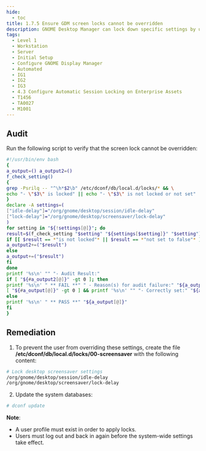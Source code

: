 ```yaml
---
hide:
  - toc
title: 1.7.5 Ensure GDM screen locks cannot be overridden
description: GNOME Desktop Manager can lock down specific settings by using the lockdown mode in dconf to prevent users from changing specific settings. To lock down a dconf key or subpath, create a locks subdirectory in the keyfile directory. The files inside this directory contain a list of keys or subpaths to lock. Just as with the keyfiles, you may add any number of files to this directory.
tags:
  - Level 1
  - Workstation
  - Server
  - Initial Setup
  - Configure GNOME Display Manager
  - Automated
  - IG1
  - IG2
  - IG3
  - 4.3 Configure Automatic Session Locking on Enterprise Assets
  - T1456
  - TA0027
  - M1001
---
```


## Audit
Run the following script to verify that the screen lock cannot be overridden:
```bash linenums="1"
#!/usr/bin/env bash
{
a_output=() a_output2=()
f_check_setting()
{
grep -Psrilq -- "^\h*$2\b" /etc/dconf/db/local.d/locks/* && \
echo "- \"$3\" is locked" || echo "- \"$3\" is not locked or not set"
}
declare -A settings=(
["idle-delay"]="/org/gnome/desktop/session/idle-delay"
["lock-delay"]="/org/gnome/desktop/screensaver/lock-delay"
)
for setting in "${!settings[@]}"; do
result=$(f_check_setting "$setting" "${settings[$setting]}" "$setting")
if [[ $result == *"is not locked"* || $result == *"not set to false"* ]]; then
a_output2+=("$result")
else
a_output+=("$result")
fi
done
printf '%s\n' "" "- Audit Result:"
if [ "${#a_output2[@]}" -gt 0 ]; then
printf '%s\n' " ** FAIL **" " - Reason(s) for audit failure:" "${a_output2[@]}"
[ "${#a_output[@]}" -gt 0 ] && printf '%s\n' "" "- Correctly set:" "${a_output[@]}"
else
printf '%s\n' " ** PASS **" "${a_output[@]}"
fi
}
```

## Remediation
1. To prevent the user from overriding these settings, create the file **/etc/dconf/db/local.d/locks/00-screensaver** with the following content:
```bash
# Lock desktop screensaver settings
/org/gnome/desktop/session/idle-delay
/org/gnome/desktop/screensaver/lock-delay
```

2. Update the system databases:
```bash
# dconf update
```

**Note**:
- A user profile must exist in order to apply locks.
- Users must log out and back in again before the system-wide settings take effect.
